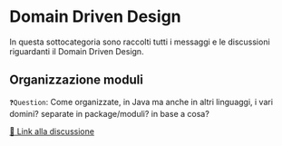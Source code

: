 # Domain Driven Design  
In questa sottocategoria sono raccolti tutti i messaggi e le discussioni riguardanti il Domain Driven Design.

## Organizzazione moduli
`❓Question`: Come organizzate, in Java ma anche in altri linguaggi, i vari domini? separate in package/moduli? in base a cosa? 

[🔗 Link alla discussione](https://t.me/ptkdev_support_italian/484895/770090)
